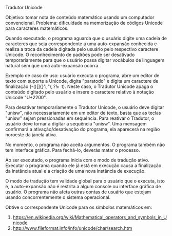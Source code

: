 Tradutor Unicode

Objetivo: tomar nota de conteúdo matemático usando um computador convencional.
Problema: dificuldade na memorização de códigos Unicode para caracteres matemáticos.

Quando executado, o programa aguarda que o usuário digite uma cadeia de caracteres que seja correspondente a uma auto-expansão conhecida e realiza a troca da cadeia digitada pelo usuário pelo respectivo caractere Unicode. O reconhecimento de padrões pode ser desativado temporariamente para que o usuário possa digitar vocábulos de linguagem natural sem que uma auto-expansão ocorra.

Exemplo de caso de uso: usuário executa o programa, abre um editor de texto com suporte a Unicode, digita "paratodo" e digita um caractere de finalização (-()[]{}':;"/\,.?!`n `t). Neste caso, o Tradutor Unicode apaga o conteúdo digitado pelo usuário e insere o caractere relativo à notação Unicode "U+2200".

Para desativar temporariamente o Tradutor Unicode, o usuário deve digitar "unisw", não necessariamente em um editor de texto, basta que as teclas "unisw" sejam pressionadas em sequência. Para reativar o Tradutor, o usuário deve tornar a digitar a sequência "unisw". Uma mensagem confirmará a ativação/desativação do programa, ela aparecerá na região noroeste da janela ativa.

No momento, o programa não aceita argumentos. O programa também não tem interface gráfica. Para fechá-lo, deverás matar o processo.

Ao ser executado, o programa inicia com o modo de tradução ativo. Executar o programa quando ele já está em execução causa a finalização da instância atual e a criação de uma nova instância de execução.

O modo de tradução tem validade global para o usuário que o executa, isto é, a auto-expansão não é restrita a algum console ou interface gráfica de usuário. O programa não afeta outras contas de usuário que estejam usando concorrentemente o sistema operacional.

Obtive o correspondente Unicode para os símbolos matemáticos em:
1. https://en.wikipedia.org/wiki/Mathematical_operators_and_symbols_in_Unicode
2. http://www.fileformat.info/info/unicode/char/search.htm